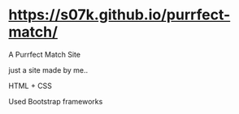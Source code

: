 # https://s07k.github.io/purrfect-match/

A Purrfect Match Site

just a site made by me..

HTML + CSS

Used Bootstrap frameworks
